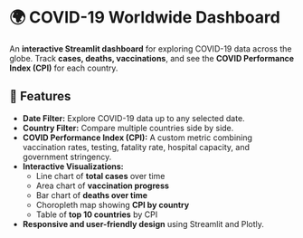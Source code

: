 # 🌍 COVID-19 Worldwide Dashboard

An **interactive Streamlit dashboard** for exploring COVID-19 data across the globe. Track **cases, deaths, vaccinations**, and see the **COVID Performance Index (CPI)** for each country.

## 🚀 Features

- **Date Filter:** Explore COVID-19 data up to any selected date.
- **Country Filter:** Compare multiple countries side by side.
- **COVID Performance Index (CPI):** A custom metric combining vaccination rates, testing, fatality rate, hospital capacity, and government stringency.
- **Interactive Visualizations:**
  - Line chart of **total cases** over time
  - Area chart of **vaccination progress**
  - Bar chart of **deaths over time**
  - Choropleth map showing **CPI by country**
  - Table of **top 10 countries** by CPI
- **Responsive and user-friendly design** using Streamlit and Plotly.
